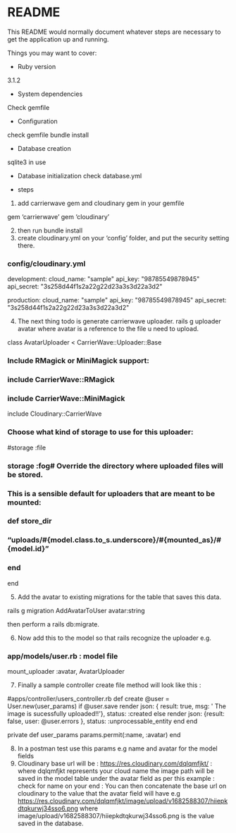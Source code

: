 # README

This README would normally document whatever steps are necessary to get the
application up and running.

Things you may want to cover:

* Ruby version

3.1.2

* System dependencies

Check gemfile

* Configuration

check gemfile 
bundle install

* Database creation

sqlite3 in use 

* Database initialization
check database.yml

* steps 

1. add carrierwave gem and cloudinary gem in your gemfile

gem ‘carrierwave’
gem ‘cloudinary’

2. then run bundle install
3. create cloudinary.yml on your ‘config’ folder, and put the security setting there.

### config/cloudinary.yml
development:
  cloud_name: "sample"
  api_key: "98785549878945"
  api_secret: "3s258d44f1s2a22g22d23a3s3d22a3d2"

production:
  cloud_name: "sample"
  api_key: "98785549878945"
  api_secret: "3s258d44f1s2a22g22d23a3s3d22a3d2"

4. The next thing todo is generate carrierwave uploader.
rails g uploader avatar
where avatar is a reference to the file u need to upload. 

class AvatarUploader < CarrierWave::Uploader::Base
 ### Include RMagick or MiniMagick support:
 ### include CarrierWave::RMagick
 ### include CarrierWave::MiniMagick
 include Cloudinary::CarrierWave
 ### Choose what kind of storage to use for this uploader:
 #storage :file
 ### storage :fog# Override the directory where uploaded files will be stored.
 ### This is a sensible default for uploaders that are meant to be mounted:
 ### def store_dir
 ### “uploads/#{model.class.to_s.underscore}/#{mounted_as}/#{model.id}”
 ### end
 end 

5. Add the avatar to existing migrations for the table that saves this data. 

rails g migration AddAvatarToUser avatar:string

then perform a rails db:migrate. 

6. Now add this to the model so that rails recognize the uploader
e.g.
### app/models/user.rb  : model file
mount_uploader :avatar, AvatarUploader

7. Finally a sample controller create file method will look like this : 

#apps/controller/users_controller.rb
def create
 @user = User.new(user_params)
   if @user.save
      render json: { result: true, msg: ' The image is sucessfully uploaded!!'}, status: :created
   else
      render json: {result: false, user: @user.errors }, status: :unprocessable_entity
   end
 end

 private
def user_params
 params.permit(:name, :avatar)
end


8. In a postman test use this params e.g name and avatar for the model fields 
9. Cloudinary base url will be : 
https://res.cloudinary.com/dqlqmfjkt/ : where dqlqmfjkt represents your cloud name 
the image path will be saved in the model table under the avatar field as per this example : check for name on your end : 
You can then concatenate the base url on cloudinary to the value that the avatar field will have e.g 
https://res.cloudinary.com/dqlqmfjkt/image/upload/v1682588307/hiiepkdtqkurwj34sso6.png  where image/upload/v1682588307/hiiepkdtqkurwj34sso6.png is the value saved in the database. 

